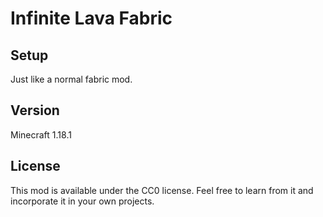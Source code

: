 # Infinite Lava Fabric

## Setup

Just like a normal fabric mod.

## Version

Minecraft 1.18.1

## License

This mod is available under the CC0 license. Feel free to learn from it and incorporate it in your own projects.
